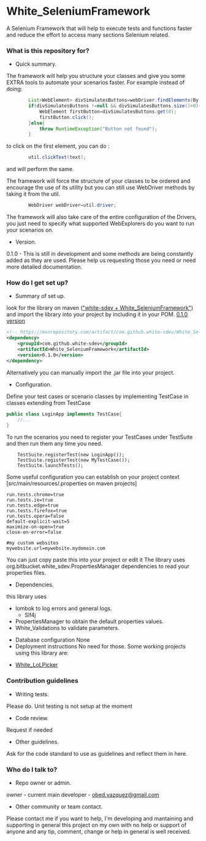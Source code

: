 # White_SeleniumFramework
A Selenium Framework that will help to execute tests and functions faster and reduce the effort to access many sections Selenium related.



### What is this repository for? ###

* Quick summary.

The framework will help you structure your classes and give you some EXTRA tools to automate your scenarios faster.
For example instead of doing:
```java
		List<WebElement> divSimulatesButtons=webDriver.findElements(By.xpath("//*[text() = '"+text+"']");
		if(divSimulatesButtons !=null && divSimulatesButtons.size()>0){
			WebElement firstButton=divSimulatesButtons.get(0);
			firstButton.click();
		}else{
			throw RuntimeException("Button not found");
		}
```
to click on the first element, you can do :
```java
		util.clickText(text);
```
and will perform the same.

The framework will force the structure of your classes to be ordered and encourage the use of its utility but you can still use WebDriver methods by taking it from the util.
```java
		WebDriver webDriver=util.driver;
```

The framework will also take care of the entire configuration of the Drivers, you just need to specify what supported WebExplorers do you want to run your scenarios on.


* Version.

0.1.0 - 
This is still in development and some methods are being constantly added as they are used. Please help us requesting those you need or need more detailed documentation.

### How do I get set up? ###

* Summary of set up.

look for the library on maven (["white-sdev + White_SeleniumFramework"](https://mvnrepository.com/artifact/com.github.white-sdev/White_SeleniumFramework)) and import the library into your project
by including it in your POM. [0.1.0 version](https://mvnrepository.com/artifact/com.github.white-sdev/White_SeleniumFramework/0.1.0)
```XML
<!-- https://mvnrepository.com/artifact/com.github.white-sdev/White_SeleniumFramework -->
<dependency>
    <groupId>com.github.white-sdev</groupId>
    <artifactId>White_SeleniumFramework</artifactId>
    <version>0.1.0</version>
</dependency>
```



Alternatively you can manually import the .jar file into your project.
* Configuration.

Define your test cases or scenario classes by implementing TestCase in classes extending from TestCase 
```java
public class LoginApp implements TestCase{
	//...
}
```

To run the scenarios you need to register your TestCases under TestSuite and then run them any time you need.
```
	TestSuite.registerTest(new LoginApp());
	TestSuite.registerTest(new MyTestCase());
	TestSuite.launchTests();
```

Some useful configuration you can establish on your project context [src/main/resources/<yourfile>.properties on maven projects]
```
run.tests.chrome=true
run.tests.ie=true
run.tests.edge=true
run.tests.firefox=true
run.tests.opera=false
default-explicit-wait=5
maximize-on-open=true
close-on-error=false

#my custom websites
mywebsite.url=mywebsite.mydomain.com
```
You can just copy paste this into your project or edit it
The library uses org.bitbucket.white_sdev.PropertiesManager dependencies to read your properties files.


* Dependencies.

this library uses 
- lombok to log errors and general logs.
	- Slf4j
- PropertiesManager to obtain the default properties values.
- White_Validations to validate parameters.

* Database configuration
None
* Deployment instructions
No need for those. Some working projects using this library are:
- [White_LoLPicker](https://github.com/white-sdev/White_LoLPicker)

### Contribution guidelines ###

* Writing tests.

Please do. Unit testing is not setup at the moment
* Code review.

Request if needed
* Other guidelines.

Ask for the code standard to use as guidelines and reflect them in here.

### Who do I talk to? ###

* Repo owner or admin.

owner - current main developer - obed.vazquez@gmail.com
* Other community or team contact.

Please contact me if you want to help, I'm developing and mantaining and supporting in general this project on my own with no help or support of anyone and any tip, comment, change or help in general is well received.

